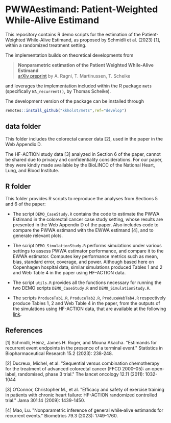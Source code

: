 # PWWAestimand: Patient-Weighted While-Alive Estimand


This repository contains R demo scripts for the estimation 
of the Patient-Weighted While-Alive Estimand, 
as proposed by Schmidli et al. (2023) [1], within a randomized treatment setting. 

The implementation builds on theoretical developments from

> **Nonparametric estimation of the Patient Weighted While-Alive Estimand**  
> [arXiv preprint](https://arxiv.org/abs/2412.03246)
> by A. Ragni, T. Martinussen, T. Scheike  

and leverages the implementation included within the R package `mets` 
(specifically `WA_recurrent()`, by Thomas Scheike).

The development version of the package can be installed through
```R
remotes::install_github("kkholst/mets",ref="develop")
```

## data folder
This folder includes the colorectal cancer data [2], used in the paper
in the Web Appendix D.

The HF-ACTION study data [3] analyzed in Section 6 of the paper, 
cannot be shared due to privacy and confidentiality considerations.
For our paper, they were kindly made available 
by the BioLINCC of the National Heart, Lung, and Blood Institute.


## R folder
This folder provides R scripts to reproduce the analyses from Sections 5 and 6 of the paper:

* The script `DEMO_CaseStudy.R` contains the code to estimate the PWWA Estimand
in the colorectal cancer case study setting, whose results are presented in the Web Appendix D of the paper.
Also includes code to compare the PWWA estimand with the EWWA estimand [4], and to generate relevant plots.

* The script `DEMO_SimulationStudy.R` performs simulations under various settings to assess PWWA estimator performance,
and compare it to the EWWA estimator.
Computes key performance metrics such as mean, bias, standard error, coverage, and power.
Although based here on Copenhagen hospital data, 
similar simulations produced Tables 1 and 2 and Web Table 4 in the paper using HF-ACTION data.

* The script `utils.R` provides all the functions necessary for running the two DEMO scripts `DEMO_CaseStudy.R` and `DEMO_SimulationStudy.R`.

* The scripts `ProduceTab1.R`, `ProduceTab2.R`, `ProduceWebTab4.R` respectively produce Tables 1, 2 and Web Table 4 in the paper,
from the outputs of the simulations using HF-ACTION data, that are available at the following 
[link](https://polimi365-my.sharepoint.com/:f:/g/personal/10500163_polimi_it/Et-1kZPX-chDviMUAh2qxXoBXfh1xRw-OrEyZKcQAGhC8A?e=qRFJ1D).


## References
[1] Schmidli, Heinz, James H. Roger, and Mouna Akacha. "Estimands for recurrent event endpoints in the presence of a terminal event." Statistics in Biopharmaceutical Research 15.2 (2023): 238-248.

[2] Ducreux, Michel, et al. "Sequential versus combination chemotherapy for the treatment of advanced colorectal cancer (FFCD 2000–05): an open-label, randomised, phase 3 trial." The lancet oncology 12.11 (2011): 1032-1044

[3] O’Connor, Christopher M., et al. "Efficacy and safety of exercise training in patients 
with chronic heart failure: HF-ACTION randomized controlled trial." Jama 301.14 (2009): 1439-1450.

[4] Mao, Lu. "Nonparametric inference of general while‐alive estimands for recurrent events." Biometrics 79.3 (2023): 1749-1760.

